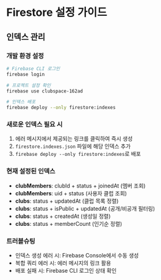 # Firestore 설정 가이드

## 인덱스 관리

### 개발 환경 설정
```bash
# Firebase CLI 로그인
firebase login

# 프로젝트 설정 확인
firebase use clubspace-162ad

# 인덱스 배포
firebase deploy --only firestore:indexes
```

### 새로운 인덱스 필요 시
1. 에러 메시지에서 제공되는 링크를 클릭하여 즉시 생성
2. `firestore.indexes.json` 파일에 해당 인덱스 추가
3. `firebase deploy --only firestore:indexes`로 배포

### 현재 설정된 인덱스
- **clubMembers**: clubId + status + joinedAt (멤버 조회)
- **clubMembers**: uid + status (사용자 클럽 조회)
- **clubs**: status + updatedAt (클럽 목록 정렬)
- **clubs**: status + isPublic + updatedAt (공개/비공개 필터링)
- **clubs**: status + createdAt (생성일 정렬)
- **clubs**: status + memberCount (인기순 정렬)

### 트러블슈팅
- 인덱스 생성 에러 시: Firebase Console에서 수동 생성
- 복합 쿼리 에러 시: 에러 메시지의 링크 활용
- 배포 실패 시: Firebase CLI 로그인 상태 확인